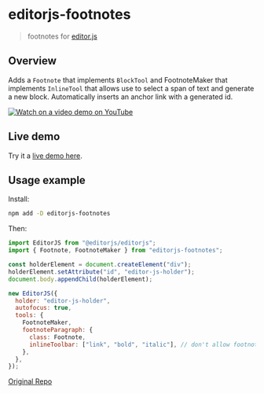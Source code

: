 # editorjs-footnotes

> footnotes for [editor.js](https://github.com/codex-team/editor.js)

## Overview

Adds a `Footnote` that implements `BlockTool` and FootnoteMaker that implements `InlineTool` that allows use to select a span of text and generate a new block. Automatically inserts an anchor link with a generated id.

[![Watch on a video demo on YouTube](https://img.youtube.com/vi/ioWUm3nI_mE/0.jpg)](https://youtu.be/ioWUm3nI_mE "Watch a video demo on YouTube")

## Live demo

Try it a [live demo here](https://jakekara-editorjs-footnotes.netlify.app/).

## Usage example

Install:

```bash
npm add -D editorjs-footnotes
```

Then:

```javascript
import EditorJS from "@editorjs/editorjs";
import { Footnote, FootnoteMaker } from "editorjs-footnotes";

const holderElement = document.createElement("div");
holderElement.setAttribute("id", "editor-js-holder");
document.body.appendChild(holderElement);

new EditorJS({
  holder: "editor-js-holder",
  autofocus: true,
  tools: {
    FootnoteMaker,
    footnoteParagraph: {
      class: Footnote,
      inlineToolbar: ["link", "bold", "italic"], // don't allow footnotes to add footnotes
    },
  },
});
```

[Original Repo](https://github.com/jakekara/editorjs-footnotes)

